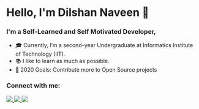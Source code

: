 # Hello, I'm Dilshan Naveen 👋

### I'm a Self-Learned and Self Motivated Developer,

- 🎓️ Currently, I’m a second-year Undergraduate at Informatics Institute of Technology (IIT).
- 📚️ I like to learn as much as possible.
- 🥅 2020 Goals: Contribute more to Open Source projects

### Connect with me:

<a href="https://www.facebook.com/dilshan.naveen.5">
    <img src="https://img.shields.io/badge/Facebook-1877F2?style=for-the-badge&logo=facebook&logoColor=white">
</a>

<a href="https://www.instagram.com/dilshannaveenme/">
    <img src="https://img.shields.io/badge/Instagram-E4405F?style=for-the-badge&logo=instagram&logoColor=white">
</a>


<a href="https://www.linkedin.com/in/dilshan-naveen-588200148/">
    <img src="https://img.shields.io/badge/LinkedIn-0077B5?style=for-the-badge&logo=linkedin&logoColor=white">
</a>


<br />
<br />
